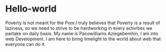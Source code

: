 # Hello-world
Poverty is not meant for the Poor.I truly believes that Poverty is a result of laziness, so we need to strive to be hardworking in every activities we partake on daily basis.
My name is Pacowilliams Aziegebemhin, I am into web Development. I am here to bring limelight to the world about web that everyone can do it.

